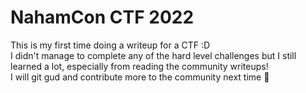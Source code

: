 # NahamCon CTF 2022 

This is my first time doing a writeup for a CTF :D\
I didn't manage to complete any of the hard level challenges but I still learned a lot, especially from reading the community writeups!\
I will git gud and contribute more to the community next time :muscle:
